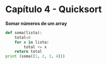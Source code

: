 # Capítulo 4 - Quicksort

**Somar números de um array**
```python
def soma(lista):
    total=0
    for x in lista:
        total += x
    return total
print (soma([1, 2, 3, 4]))
```